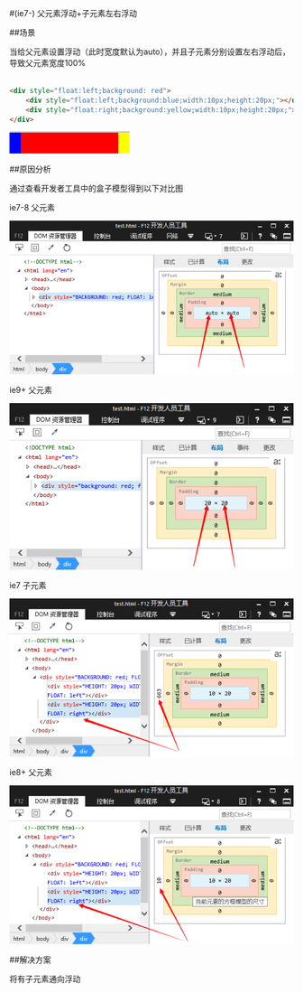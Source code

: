 #(ie7-) 父元素浮动+子元素左右浮动

##场景

当给父元素设置浮动（此时宽度默认为auto），并且子元素分别设置左右浮动后，导致父元素宽度100%

````html

<div style="float:left;background: red">
	<div style="float:left;background:blue;width:10px;height:20px;"></div>
	<div style="float:right;background:yellow;width:10px;height:20px;"></div>
</div>

````

![bug](images/QQ截图20151108121826.png)

##原因分析

通过查看开发者工具中的盒子模型得到以下对比图

ie7-8 父元素

![bug](images/QQ截图20151108122034.png)

ie9+  父元素

![bug](images/QQ截图20151108122925.png)

ie7   子元素

![bug](images/QQ截图20151108123132.png)

ie8+  父元素

![bug](images/QQ截图20151108123215.png)

##解决方案

将有子元素通向浮动

